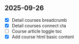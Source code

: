 ## 2025-09-26

- [x] Detail courses breadcrumb
- [x] Detail courses connect cta
- [ ] Course article toggle toc
- [x] Add course html basic content